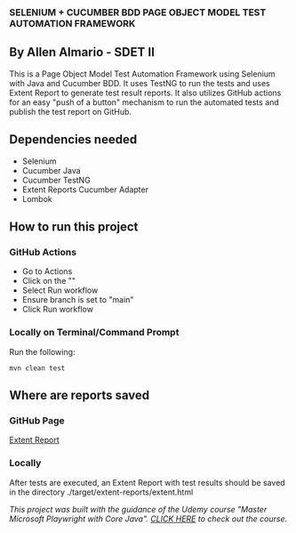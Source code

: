 ### SELENIUM + CUCUMBER BDD PAGE OBJECT MODEL TEST AUTOMATION FRAMEWORK
## By Allen Almario - SDET II

This is a Page Object Model Test Automation Framework using Selenium with Java and Cucumber BDD. It uses TestNG to run the tests and uses Extent Report to generate test result reports. It also utilizes GitHub actions
for an easy "push of a button" mechanism to run the automated tests and publish the test report on GitHub.

## Dependencies needed
- Selenium
- Cucumber Java
- Cucumber TestNG
- Extent Reports Cucumber Adapter
- Lombok

## How to run this project

### GitHub Actions
- Go to Actions
- Click on the ""
- Select Run workflow
- Ensure branch is set to "main"
- Click Run workflow

### Locally on Terminal/Command Prompt
Run the following:

```
mvn clean test
```

## Where are reports saved

### GitHub Page

[Extent Report](https://allenalmario.github.io/SeleniumPomFramework/)

### Locally
After tests are executed, an Extent Report with test results should be saved in the directory
./target/extent-reports/extent.html

*This project was built with the guidance of the Udemy course "Master Microsoft Playwright with Core Java". [CLICK HERE](https://www.udemy.com/course/playwright-java-tutorial/) to check out the course.*